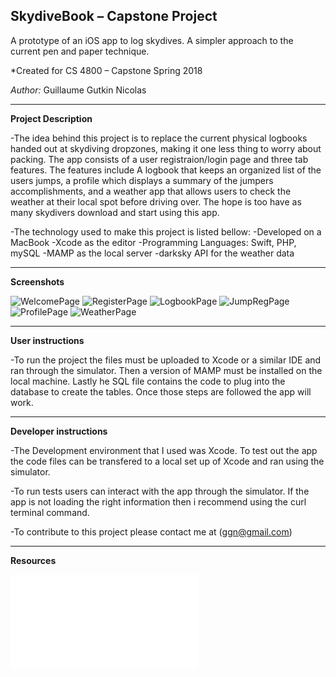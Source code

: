 ## SkydiveBook – Capstone Project
A prototype of an iOS app to log skydives. A simpler approach to the current pen and paper technique.

*Created for CS 4800 – Capstone Spring 2018

*Author:* Guillaume Gutkin Nicolas

---

**Project Description**  

-The idea behind this project is to replace the current physical logbooks handed out at skydiving dropzones, making it one less thing to worry about packing. The app consists of a user registraion/login page and three tab features. The features include A logbook that keeps an organized list of the users jumps, a profile which displays a summary of the jumpers accomplishments, and a weather app that allows users to check the weather at their local spot before driving over. The hope is too have as many skydivers download and start using this app. 

-The technology used to make this project is listed bellow:
        -Developed on a MacBook
        -Xcode as the editor
        -Programming Languages: Swift, PHP, mySQL
        -MAMP as the local server
        -darksky API for the weather data

---

**Screenshots**

![WelcomePage](screenshots/WelcomePage.png)
![RegisterPage](screenshots/RegisterPage.png)
![LogbookPage](screenshots/LogbookPage.png)
![JumpRegPage](screenshots/JumpRegPage.png)
![ProfilePage](screenshots/ProfilePage.png)
![WeatherPage](screenshots/WeatherPage.png)

---

**User instructions**

-To run the project the files must be uploaded to Xcode or a similar IDE and ran through the simulator. Then a version of MAMP must be installed on the local machine. Lastly he SQL file contains the code to plug into the database to create the tables. Once those steps are followed the app will work.

---

**Developer instructions**

-The Development environment that I used was Xcode. To test out the app the code files can be transfered to a local set up of Xcode and ran using the simulator. 

-To run tests users can interact with the app through the simulator. If the app is not loading the right information then i recommend using the curl terminal command. 

-To contribute to this project please contact me at (ggn@gmail.com) 

---

**Resources**

![TechnicalReport](TechnicalReport.md)

    


			 
